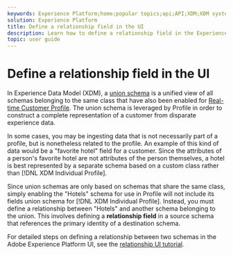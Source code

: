 ```yaml
---
keywords: Experience Platform;home;popular topics;api;API;XDM;XDM system;experience data model;data model;ui;workspace;relationship;field;
solution: Experience Platform
title: Define a relationship field in the UI
description: Learn how to define a relationship field in the Experience Platform user interface.
topic: user guide
---
```


# Define a relationship field in the UI

In Experience Data Model (XDM), a [union schema](../../schema/composition.md#union) is a unified view of all schemas belonging to the same class that have also been enabled for [Real-time Customer Profile](../../../profile/home.md). The union schema is leveraged by Profile in order to construct a complete representation of a customer from disparate experience data.

In some cases, you may be ingesting data that is not necessarily part of a profile, but is nonetheless related to the profile. An example of this kind of data would be a "favorite hotel" field for a customer. Since the attributes of a person's favorite hotel are not attributes of the person themselves, a hotel is best represented by a separate schema based on a custom class rather than [!DNL XDM Individual Profile].

Since union schemas are only based on schemas that share the same class, simply enabling the "Hotels" schema for use in Profile will not include its fields union schema for [!DNL XDM Individual Profile]. Instead, you must define a relationship between "Hotels" and another schema belonging to the union. This involves defining a **relationship field** in a source schema that references the primary identity of a destination schema.

For detailed steps on defining a relationship between two schemas in the Adobe Experience Platform UI, see the [relationship UI tutorial](../../tutorials/relationship-ui.md).